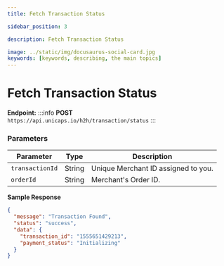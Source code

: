 ```yaml
---
title: Fetch Transaction Status

sidebar_position: 3

description: Fetch Transaction Status

image: ../static/img/docusaurus-social-card.jpg
keywords: [keywords, describing, the main topics]
---
```


# Fetch Transaction Status

**Endpoint:**
:::info
**POST**  
`https://api.unicaps.io/h2h/transaction/status`
:::


### Parameters

| Parameter | Type   | Description                                                      |
|-----------|--------|------------------------------------------------------------------|
| `transactionId`     | String | Unique Merchant ID assigned to you.                              |
| `orderId`    | String | Merchant's Order ID.          |


**Sample Response**

<Tabs groupId="response-type">
<TabItem value="success" label="Success" default>

```json
{
  "message": "Transaction Found",
  "status": "success",
  "data": {
    "transaction_id": "1555651429213",
    "payment_status": "Initializing"
  }
}
  ```
</TabItem> 
</Tabs>
